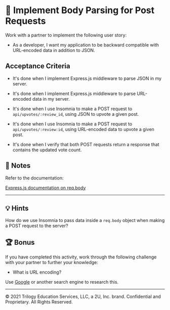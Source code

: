 # 📖 Implement Body Parsing for Post Requests

Work with a partner to implement the following user story:

* As a developer, I want my application to be backward compatible with URL-encoded data in addition to JSON.

## Acceptance Criteria

* It's done when I implement Express.js middleware to parse JSON in my server.

* It's done when I implement Express.js middleware to parse URL-encoded data in my server.

* It's done when I use Insomnia to make a POST request to `api/upvotes/:review_id`, using JSON to upvote a given post.

* It's done when I use Insomnia to make a POST request to `api/upvotes/:review:id`, using URL-encoded data to upvote a given post.

* It's done when I verify that both POST requests return a response that contains the updated vote count.

## 📝 Notes

Refer to the documentation:

[Express.js documentation on req.body](http://expressjs.com/en/api.html#req.body)

---

## 💡 Hints

How do we use Insomnia to pass data inside a `req.body` object when making a POST request to the server?

## 🏆 Bonus

If you have completed this activity, work through the following challenge with your partner to further your knowledge:

* What is URL encoding?

Use [Google](https://www.google.com) or another search engine to research this.

---
© 2021 Trilogy Education Services, LLC, a 2U, Inc. brand. Confidential and Proprietary. All Rights Reserved.
